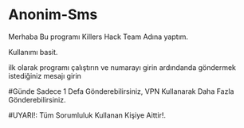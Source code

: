# Anonim-Sms

Merhaba Bu programı Killers Hack Team Adına yaptım.

Kullanımı basit.

ilk olarak programı çalıştırın ve numarayı girin ardındanda göndermek istediğiniz mesajı girin 

#Günde Sadece 1 Defa Gönderebilirsiniz, VPN Kullanarak Daha Fazla Gönderebilirsiniz.

#UYARI!: Tüm Sorumluluk Kullanan Kişiye Aittir!.
